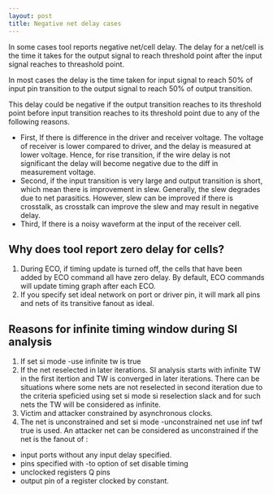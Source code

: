 ```yaml
---
layout: post
title: Negative net delay cases
---
```


In some cases tool reports negative net/cell delay. The delay for a net/cell is the time it takes for the output signal to reach threshold point after the input signal reaches to threashold point.

In most cases the delay is the time taken for input signal to reach 50% of input pin transition to the output signal to reach 50% of output transition.

This delay could be negative if the output transition reaches to its threshold point before input transition reaches to its threshold point due to any of the following reasons.

- First, If there is difference in the driver and receiver voltage. The voltage of receiver is lower compared to driver, and the delay is measured at lower voltage. Hence, for rise transition, if the wire delay is not significant the delay will become negative due to the diff in measurement voltage.
- Second, if the input transition is very large and output transition is short, which mean there is improvement in slew. Generally, the slew degrades due to net parasitics. However, slew can be improved if there is crosstalk, as crosstalk can improve the slew and may result in negative delay.
- Third, If there is a noisy waveform at the input of the receiver cell.

## Why does tool report zero delay for cells?
1. During ECO, if timing update is turned off, the cells that have been added by ECO command all have zero delay. By default, ECO commands will update timing graph after each ECO.
2. If you specify set ideal network on port or driver pin, it will mark all pins and nets of its transitive fanout as ideal.

## Reasons for infinite timing window during SI analysis
1. If set si mode -use infinite tw is true
2. If the net reselected in later iterations. SI analysis starts with infinite TW in the first itertion and TW is converged in later iterations. There can be situations where some nets are not reselected in second iteration due to the criteria speficied using set si mode si reselection slack and for such nets the TW will be considered as infinite.
3. Victim and attacker constrained by asynchronous clocks.
4. The net is unconstrained and set si mode -unconstrained net use inf twf true is used. An attacker net can be considered as unconstrained if the net is the fanout of :
- input ports without any input delay specified.
- pins specified with -to option of set disable timing
- unclocked registers Q pins
- output pin of a register clocked by constant.
